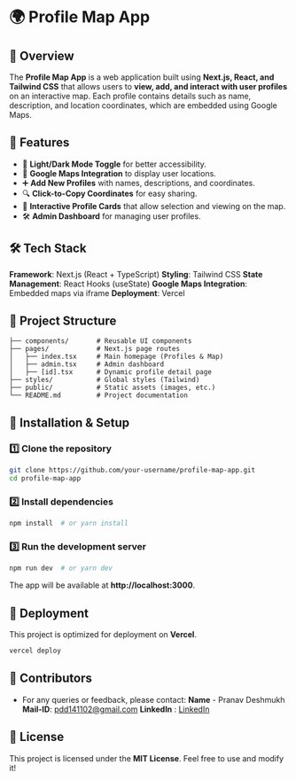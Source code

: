 # 🌍 Profile Map App

## 🚀 Overview
The **Profile Map App** is a web application built using **Next.js, React, and Tailwind CSS** that allows users to **view, add, and interact with user profiles** on an interactive map. Each profile contains details such as name, description, and location coordinates, which are embedded using Google Maps.

## 🎯 Features
- 🌙 **Light/Dark Mode Toggle** for better accessibility.
- 📍 **Google Maps Integration** to display user locations.
- ➕ **Add New Profiles** with names, descriptions, and coordinates.
- 🔍 **Click-to-Copy Coordinates** for easy sharing.
- 🔄 **Interactive Profile Cards** that allow selection and viewing on the map.
- 🛠 **Admin Dashboard** for managing user profiles.

## 🛠️ Tech Stack
**Framework**: Next.js (React + TypeScript)
**Styling**: Tailwind CSS
**State Management**: React Hooks (useState)
**Google Maps Integration**: Embedded maps via iframe
**Deployment**: Vercel

## 📂 Project Structure
```
├── components/       # Reusable UI components
├── pages/            # Next.js page routes
│   ├── index.tsx     # Main homepage (Profiles & Map)
│   ├── admin.tsx     # Admin dashboard
│   ├── [id].tsx      # Dynamic profile detail page
├── styles/           # Global styles (Tailwind)
├── public/           # Static assets (images, etc.)
└── README.md         # Project documentation
```

## 🔧 Installation & Setup
### 1️⃣ Clone the repository
```bash
git clone https://github.com/your-username/profile-map-app.git
cd profile-map-app
```
### 2️⃣ Install dependencies
```bash
npm install  # or yarn install
```
### 3️⃣ Run the development server
```bash
npm run dev  # or yarn dev
```
The app will be available at **http://localhost:3000**.

## 🚀 Deployment
This project is optimized for deployment on **Vercel**.
```bash
vercel deploy
```

## 🙌 Contributors
- For any queries or feedback, please contact:
**Name** - Pranav Deshmukh
**Mail-ID**: pdd141102@gmail.com
**LinkedIn** : [LinkedIn](https://www.linkedin.com/in/pranxxvv/)

## 📜 License
This project is licensed under the **MIT License**. Feel free to use and modify it!

